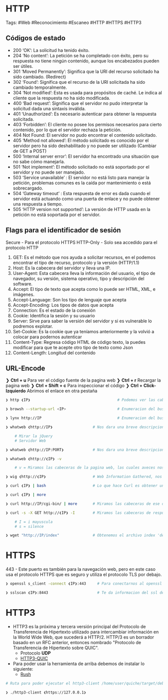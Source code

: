 # HTTP 

Tags: #Web #Reconocimiento #Escaneo  #HTTP #HTTPS  #HTTP3 

## Códigos de estado 

* 200 ‘OK’: La solicitud ha tenido éxito.
* 204 ’No content’: La petición se ha completado con éxito, pero su respuesta no tiene
ningún contenido, aunque los encabezados pueden ser útiles.
* 301 ‘Moved Permanently’: Significa que la URI del recurso solicitado ha sido cambiado.
(Redirect)
* 302 ‘Found’: Significa que el recurso de la URI solicitada ha sido cambiado temporalmente.
* 304 ‘Not modified’: Esta es usada para propósitos de caché. Le indica al cliente que la
respuesta no ha sido modificada.
* 400 ‘Bad request’: Significa que el servidor no pudo interpretar la solicitud dada una
sintaxis inválida.
* 401 ‘Unauthorized’: Es necesario autenticar para obtener la respuesta solicitada.
* 403 ‘Forbidden’: El cliente no posee los permisos necesarios para cierto contenido, por lo
que el servidor rechaza la petición.
* 404 Not Found: El servidor no pudo encontrar el contenido solicitado.
* 405 ‘Method not allowed’: El método solicitado es conocido por el servidor pero ha sido
deshabilitado y no puede ser utilizado (Cambiar de GET a POST)
* 500 ‘Internal server error’: El servidor ha encontrado una situación que no sabe cómo
manejarla.
* 501 ‘Not implement’: El método solicitado no está soportado por el servidor y no puede ser
manejado.
* 503 ‘Service unavailable’ : El servidor no está listo para manejar la petición, problemas
comunes es la caída por mantenimiento o está sobrecargado.
* 504 ‘Gateway timeout’ : Esta respuesta de error es dada cuando el servidor está actuando
como una puerta de enlace y no puede obtener una respuesta a tiempo.
* 505 ‘HTTP version not supported’: La versión de HTTP usada en la petición no está
soportada por el servidor.

## Flags para el identificador de sesión 

Secure - Para el protocolo HTTPS 
HTTP-Only - Solo sea accedido para el protocolo HTTP

1. GET: Es el método que nos ayuda a solicitar recursos, en el podemos encontrar el tipo
de recurso, protocolo y la versión (HTTP/1.1)
2. Host: Es la cabecera del servidor y lleva una IP.
3. User-Agent: Esta cabecera lleva la información del usuario, el tipo de navegador, su
versión, sistema operativo, tipo y descripción del software.
4. Accept: El tipo de texto que acepta como lo puede ser HTML, XML, e imágenes.
5. Accept-Language: Son los tipo de lenguaje que acepta
6. Accept-Encoding: Los tipos de datos que acepta
7. Connection: Es el estado de la conexión
8. Cookie: Identifica la sesión y su usuario
9. Server: Sirve para saber la versión del servidor y si es vulnerable lo podremos explotar.
10. Set-Cookie: Es la cookie que ya teníamos anteriormente y la volvió a colocar para podernos
autenticar
11. Content-Type: Regresa código HTML de código texto, la puedes modificar para que te
acepte otro tipo de texto como Json
12. Content-Length: Longitud del contenido
## URL-Encode

❯ **Ctrl + u** Para ver el código fuente de la pagina web
❯ **Ctrl + r** Recargar la pagina web
❯ **Ctrl + Shift + c** Para inspeccionar el código 
❯ **Ctrl + Click-Izquierdo** Abrimos el enlace en otra pestaña

```bash
❯ http ❮IP❯                                       # Podemos ver las cabeceras 
```

```bash 
❯ browsh --startup-url <IP>                       # Enumeracion del buscador de un Apache en fomra de GUI
```

```bash 
❯ lynx http://IP                                  # Enumeracion del buscador en fomra de GUI
```

```bash
❯ whatweb ❮http://IP❯                  # Nos dara una breve descripcion del gestor de contenidos del puerto 80

	# Mirar la jQuery
	# Servidor Web
```

```bash
❯ whatweb ❮http://IP:PORT❯             # Nos dara una breve descripcion del gestor de contenidos por un puerto especifico
```

```bash
❯ whatweb ❮http://❮IP❯ -v

	# v = Miramos las cabeceras de la pagina web, las cuales aveces nos revelan cosas
```

```bash 
❯ wig ❮http://❮IP❯                     # Web Information Gathered, nos reporta las versiones de los servicios en la web
```

```bash
❯ curl ❮IP❯ | bash                     # Lo que hace Curl es obtener un index.html del servidor y despues con el bash haremos que nos interprete la data en bash

❯ curl ❮IP❯ | more       

❯ curl http://IP/cgi-bin/ | more       # Miramos las cabeceras de ese directorio
```

```bash
❯ curl -s -X GET http://❮IP❯ -I        # Miramos las cabeceras de respuesta de la pagina web 

	# I = i mayuscula
	# s = silence
```

```bash 
❯ wget "http://IP/index"               # Obtenemos el archivo index 'descargamos'
```

# HTTPS 
443 - Este puerto es también para la navegación web, pero en este caso usa el protocolo HTTPS que es seguro y utiliza el protocolo TLS por debajo.

```bash
❯ openssl s_client -connect ❮IP❯:443     # Para conectarnos al openssl e inspeccionar el certificado del puerto 443
```

```bash
❯ sslscan ❮IP❯:8443                      # Te da informacion del ssl de la maquina y si detecta alguna vulnerabilidad te la representa, podemos colocar el puerto si no es el comun 443
```

# HTTP3
* HTTP3 es la próxima y tercera versión principal del Protocolo de Transferencia de Hipertexto utilizado para intercambiar información en la World Wide Web, que sucederá a HTTP/2. HTTP/3 es un borrador basado en un RFC anterior, entonces nombrado "Protocolo de Transferencia de Hipertexto sobre QUIC". 
	* Protocolo **UDP**
	* [HTTP3-QUIC](https://github.com/cloudflare/quiche)
* Para poder usar la herramienta de arriba debemos de instalar lo siguiente:
	* [Rush](https://github.com/rust-lang/rustup/issues/686)

```bash
# Ruta para poder ejecutar el http3-client /home/user/quiche/target/debug/examples

❯ ./http3-client ❮https://127.0.0.1❯
```